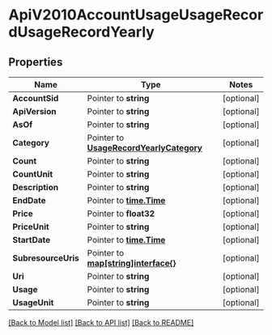 # ApiV2010AccountUsageUsageRecordUsageRecordYearly

## Properties
Name | Type | Notes
------------ | ------------- | -------------
**AccountSid** | Pointer to **string** | [optional] 
**ApiVersion** | Pointer to **string** | [optional] 
**AsOf** | Pointer to **string** | [optional] 
**Category** | Pointer to [**UsageRecordYearlyCategory**](usage_record_yearly_category.md) | [optional] 
**Count** | Pointer to **string** | [optional] 
**CountUnit** | Pointer to **string** | [optional] 
**Description** | Pointer to **string** | [optional] 
**EndDate** | Pointer to [**time.Time**](time.Time.md) | [optional] 
**Price** | Pointer to **float32** | [optional] 
**PriceUnit** | Pointer to **string** | [optional] 
**StartDate** | Pointer to [**time.Time**](time.Time.md) | [optional] 
**SubresourceUris** | Pointer to [**map[string]interface{}**](.md) | [optional] 
**Uri** | Pointer to **string** | [optional] 
**Usage** | Pointer to **string** | [optional] 
**UsageUnit** | Pointer to **string** | [optional] 

[[Back to Model list]](../README.md#documentation-for-models) [[Back to API list]](../README.md#documentation-for-api-endpoints) [[Back to README]](../README.md)


